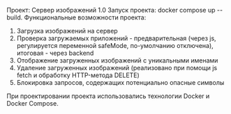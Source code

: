 Проект: Сервер изображений 1.0
Запуск проекта: docker compose up --build.
Функциональные возможности проекта:
1) Загрузка изображений на сервер
2) Проверка загружаемых приложений - предварительная (через js, регулируется переменной safeMode, по-умолчанию отключена), итоговая - через backend
3) Отображение загруженных изображений с уникальными именами
4) Удаление загруженных изображений (реализовано при помощи js fetch и обработку HTTP-метода DELETE)
5) Блокировка запросов, содержащих потенциально опасные символы

При проектировании проекта использовались технологии Docker и Docker Compose.

